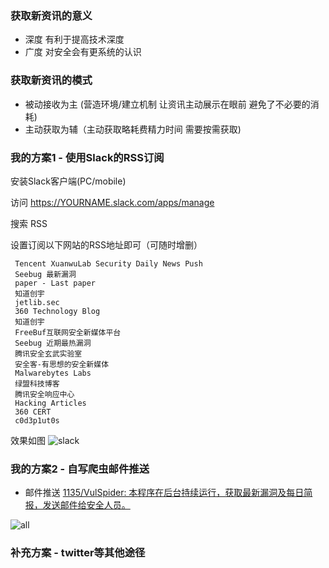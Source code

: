 ### 获取新资讯的意义

* 深度 有利于提高技术深度
* 广度 对安全会有更系统的认识

### 获取新资讯的模式
* 被动接收为主 (营造环境/建立机制 让资讯主动展示在眼前 避免了不必要的消耗)
* 主动获取为辅（主动获取略耗费精力时间 需要按需获取)

### 我的方案1 - 使用Slack的RSS订阅

安装Slack客户端(PC/mobile)

访问 https://YOURNAME.slack.com/apps/manage

搜索 RSS

设置订阅以下网站的RSS地址即可（可随时增删）

```
 Tencent XuanwuLab Security Daily News Push
 Seebug 最新漏洞
 paper - Last paper
 知道创宇
 jetlib.sec
 360 Technology Blog
 知道创宇
 FreeBuf互联网安全新媒体平台
 Seebug 近期最热漏洞
 腾讯安全玄武实验室
 安全客-有思想的安全新媒体
 Malwarebytes Labs
 绿盟科技博客
 腾讯安全响应中心
 Hacking Articles
 360 CERT
 c0d3p1ut0s
 ```
 
 效果如图
![slack](https://images2.imgbox.com/04/ec/AVZP9xil_o.png)

### 我的方案2 - 自写爬虫邮件推送

* 邮件推送
[1135/VulSpider: 本程序在后台持续运行，获取最新漏洞及每日简报，发送邮件给安全人员。](https://github.com/1135/VulSpider)

![all](https://images2.imgbox.com/c4/de/EhWf7z3R_o.png)


### 补充方案 - twitter等其他途径
